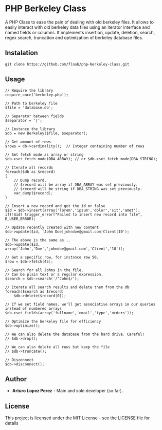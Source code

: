 # PHP Berkeley Class
A PHP Class to ease the pain of dealing with old berkeley files. It allows to easily interact with old berkeley data files using an iterator interface and named fields or columns. It implements insertion, update, deletion, search, regex search, truncation and optimization of berkeley database files.


## Instalation
```
git clone https://github.com/flaab/php-berkeley-class.git
```

## Usage

```
// Require the library
require_once('berkeley.php');

// Path to berkeley file
$file = 'database.db';

// Separator between fields
$separator = '|';

// Instance the library
$db = new Berkeley($file, $separator);

// Get amount of rows
$rows = db->cardinality();  // Integer containing number of rows

// Set fetch mode as array or string
$db->set_fetch_mode(DBA_ARRAY); // or $db->set_fetch_mode(DBA_STRING);

// Iterate all records
foreach($db as $record)
{
    // Dump record. 
    // $record will be array if DBA_ARRAY was set previously.
    // $record will be string if DBA_STRING was set previously.
    var_dump($record); 
}

// Insert a new record and get the id or false
$id = $db->insert(array('lorem','ipsum','dolor','sit','amet');
if(!$id) trigger_error("Failed to insert new record into file", E_USER_ERROR);

// Update recently created with new content
$db->update($id, 'John Doe|johndoe@gmail.com|Client|10');

// The above is the same as...
$db->update($id, array('John','Doe','johndoe@gmail.com','Client','10'));

// Get a specific row, for instance row 50.
$row = $db->fetch(45);

// Search for all Johns in the file.
// Can be plain text or a regular expression.
$search = $db->search('/^John$/');

// Iterate all search results and delete them from the db
foreach($search as $record)
    $db->delete($record[0]);

// If we set field names, we'll get associative arrays in our queries instead of numbered arrays
$db->set_fields(array('fullname','email','type','orders'));

// Optimize the berkeley file for efficiency
$db->optimize();

// We can also delete the database from the hard drive. Careful!
// $db->drop();

// We can also delete all rows but keep the file
// $db->truncate();

// Disconnect
$db->disconnect();
```


## Author
- **Arturo Lopez Perez** - Main and sole developer (so far).


## License
This project is licensed under the MIT License - see the LICENSE file for details
